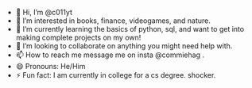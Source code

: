 - 👋 Hi, I’m @c011yt
- 👀 I’m interested in books, finance, videogames, and nature. 
- 🌱 I’m currently learning the basics of python, sql, and want to get into making complete projects on my own!
- 💞️ I’m looking to collaborate on anything you might need help with. 
- 📫 How to reach me message me on insta @commiehag . 
- 😄 Pronouns: He/Him
- ⚡ Fun fact: I am currently in college for a cs degree. shocker. 

<!---
c011yt/c011yt is a ✨ special ✨ repository because its `README.md` (this file) appears on your GitHub profile.
You can click the Preview link to take a look at your changes.
--->
